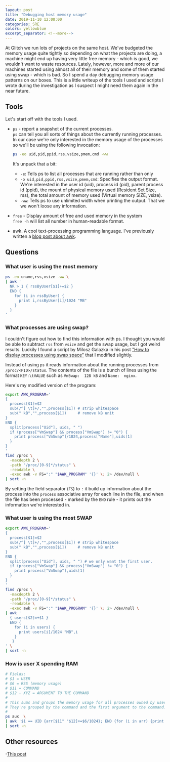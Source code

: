 ```yaml
---
layout: post
title: "Debugging host memory usage"
date: 2019-11-10 12:00:00
categories: SRE
colors: yellowblue
excerpt_separator: <!--more-->
---
```


At Glitch we run lots of projects on the same host. We've budgeted the memory usage quite tightly so depending on what the projects are doing, a machine might end up having very little free memory - which is good, we wouldn't want to waste resources. Lately, however, more and more of our machines started using almost all of their memory and some of them started using swap - which is bad. So I spend a day debugging memory usage patterns on our boxes. This is a little writeup of the tools I used and scripts I wrote during the investigation as I suspect I might need them again in the near future.

<!--more-->

## Tools 

Let's start off with the tools I used.

- `ps` - report a snapshot of the current processes.  
`ps` can tell you all sorts of things about the currently running processes. In our case we're only interested in the memory usage of the processes so we'll be using the following invocation:

  ```sh
  ps -eo uid,pid,ppid,rss,vsize,pmem,cmd -ww
  ```

  It's unpack that a bit:

  - `-e`: Tells ps to list all processes that are running rather than only 
  - `-o uid,pid,ppid,rss,vsize,pmem,cmd`: Specifies the output format. We're interested in the user id (uid), process id (pid), parent process id (ppid), the mount of physical memory used (Resident Set Size, rss), the total amount of memory used (Virtual memory SIZE, vsize).
  - `-ww`: Tells ps to use unlimited width when printing the output. That we we won't loose any information.

- `free` - Display amount of free and used memory in the system  
  `free -h` will list all number in human-readable format.

- awk. A cool text-processing programming language. I've previously written a [blog post about awk](https://blog.mads-hartmann.com/2018/09/29/enough-awk-to-get-by.html).

## Questions 

### What user is using the most memory

```sh
ps -eo uname,rss,vsize -ww \
| awk '
  NR > 1 { rssByUser[$1]+=$2 }
  END {
    for (i in rssByUser) {
      print i,rssByUser[i]/1024 "MB"
    }
  }
'
```

### What processes are using swap?

I couldn't figure out how to find this information with ps. I thought you would be able to subtract `rss` from `vsize` and get the swap usage, but I got weird results. Luckily I found a script by Milosz Galazka in his post ["How to display processes using swap space"](https://blog.sleeplessbeastie.eu/2016/12/26/how-to-display-processes-using-swap-space/) that I modified slightly.

Instead of using `ps` it reads information about the running processes from `/proc/<PID>/status`. The contents of the file is a bunch of lines using the format `KEY:\tVALUE` such as `VmSwap:	128 kB` and `Name:	nginx`.

Here's my modified version of the program:

```sh
export AWK_PROGRAM='
{
  process[$1]=$2
  sub(/^[ \t]+/,"",process[$1]) # strip whitespace
  sub(" kB","",process[$1])     # remove kB unit
}
END {
  split(process["Uid"], uids, " ")
  if (process["VmSwap"] && process["VmSwap"] != "0") {
    print process["VmSwap"]/1024,process["Name"],uids[1]
  }
}
'
find /proc \
  -maxdepth 2 \
  -path "/proc/[0-9]*/status" \
  -readable \
  -exec awk -v FS=":" "$AWK_PROGRAM" '{}' \; 2> /dev/null \
| sort -n
```

By setting the field separator (`FS`) to `:` it build up information about the process into the `process` associative array for each line in the file, and when the file has been processed - marked by the `END` rule - it prints out the information we're interested in.

### What user is using the most SWAP

```sh
export AWK_PROGRAM='
{
  process[$1]=$2
  sub(/^[ \t]+/,"",process[$1]) # strip whitespace
  sub(" kB","",process[$1])     # remove kB unit
}
END {
  split(process["Uid"], uids, " ") # we only want the first user.
  if (process["VmSwap"] && process["VmSwap"] != "0") {
    print process["VmSwap"],uids[1]
  }
}
'
find /proc \
  -maxdepth 2 \
  -path "/proc/[0-9]*/status" \
  -readable \
  -exec awk -v FS=":" "$AWK_PROGRAM" '{}' \; 2> /dev/null \
| awk '
  { users[$2]=+$1 }
  END { 
    for (i in users) {
      print users[i]/1024 "MB",i
    }
   }
' \
| sort -n
```

### How is user X spending RAM

```sh
# Fields:
# $1 = USER
# $6 = RSS (memory usage)
# $11 = COMMAND
# $12 - XYZ = ARGUMENT TO THE COMMAND
# 
# This sums and groups the memory usage for all processes owned by user UID
# They're grouped by the command and the first argument to the command. Otherwise a lot would show up a `node`.
#
ps aux  \
| awk '$1 == UID {arr[$11" "$12]+=$6/1024}; END {for (i in arr) {print arr[i] "MB",i}}' \
| sort -n
```

## Other resources

 -[This post](https://www.freshblurbs.com/blog/2007/01/25/how-profile-memory-linux.html)
